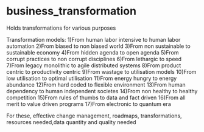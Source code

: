# business_transformation
Holds transformations for various purposes

Transformation models: 
1)From human labor intensive to human labor automation 
2)From biased to non biased world
3)From non sustainable to sustainable economy
4)From hidden agenda to open agenda 
5)From corrupt practices to non corrupt disciplines
6)From lethargic to speed 
7)From legacy monolithic to agile distributed systems
8)From product centric to productivity centric
9)From wastage to utilisation models
10)From low utilisation to optimal utilisation 
11)From energy hungry to energy abundance 
12)From hard coded to flexible environment 
13)From human dependency to human independent societes
14)From non healthy to healthy competition 
15)From rules of thumbs to data and fact driven 
16)From all merit to value driven programs
17)From electronic to quantum era

For these, effective change management, roadmaps, transformations, resources needed,data  quantity and quality needed
